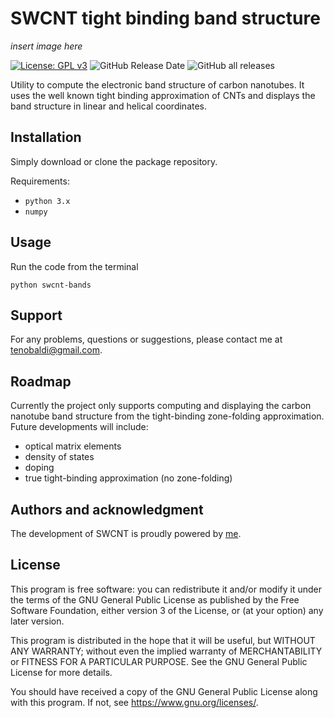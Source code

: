 # SWCNT tight binding band structure

*insert image here*

[![License: GPL v3](https://img.shields.io/badge/License-GPLv3-blue.svg)](https://www.gnu.org/licenses/gpl-3.0)
![GitHub Release Date](https://img.shields.io/github/release-date/t3n0/swcnt-bands)
![GitHub all releases](https://img.shields.io/github/downloads/t3n0/swcnt-bands/total)

Utility to compute the electronic band structure of carbon nanotubes. It uses the well known tight binding approximation of CNTs and displays the band structure in linear and helical coordinates.

## Installation
Simply download or clone the package repository.

Requirements:
- `python 3.x`
- `numpy`

## Usage
Run the code from the terminal

`python swcnt-bands`

## Support
For any problems, questions or suggestions, please contact me at tenobaldi@gmail.com.

## Roadmap
Currently the project only supports computing and displaying the carbon nanotube band structure from the tight-binding zone-folding approximation. Future developments will include:
- optical matrix elements
- density of states
- doping
- true tight-binding approximation (no zone-folding)

## Authors and acknowledgment
The development of SWCNT is proudly powered by [me](https://github.com/t3n0).

## License
This program is free software: you can redistribute it and/or modify it under the terms of the GNU General Public License as published by the Free Software Foundation, either version 3 of the License, or (at your option) any later version.

This program is distributed in the hope that it will be useful, but WITHOUT ANY WARRANTY; without even the implied warranty of MERCHANTABILITY or FITNESS FOR A PARTICULAR PURPOSE.  See the GNU General Public License for more details.

You should have received a copy of the GNU General Public License along with this program.  If not, see <https://www.gnu.org/licenses/>.
